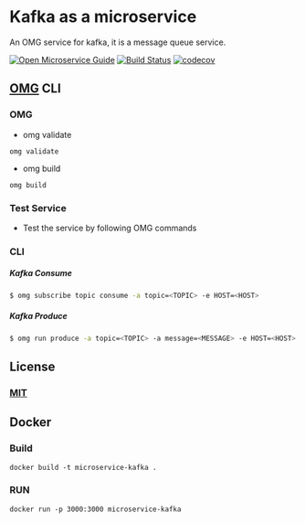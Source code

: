 # Kafka as a microservice
An OMG service for kafka, it is a message queue service.

[![Open Microservice Guide](https://img.shields.io/badge/OMG-enabled-brightgreen.svg?style=for-the-badge)](https://microservice.guide)
[![Build Status](https://travis-ci.com/heaptracetechnology/microservice-kafka.svg?branch=master)](https://travis-ci.com/heaptracetechnology/microservice-kafka)
[![codecov](https://codecov.io/gh/heaptracetechnology/microservice-kafka/branch/master/graph/badge.svg)](https://codecov.io/gh/heaptracetechnology/microservice-kafka)

## [OMG](hhttps://microservice.guide) CLI

### OMG

* omg validate
```
omg validate
```
* omg build
```
omg build
```
### Test Service

* Test the service by following OMG commands

### CLI

##### Kafka Consume
```sh
$ omg subscribe topic consume -a topic=<TOPIC> -e HOST=<HOST>
```
##### Kafka Produce
```sh
$ omg run produce -a topic=<TOPIC> -a message=<MESSAGE> -e HOST=<HOST>
```

## License
### [MIT](https://choosealicense.com/licenses/mit/)

## Docker
### Build
```
docker build -t microservice-kafka .
```
### RUN
```
docker run -p 3000:3000 microservice-kafka
```

